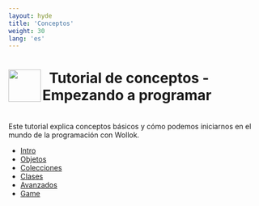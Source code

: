```yaml
---
layout: hyde
title: 'Conceptos'
weight: 30
lang: 'es'
---
```


<h1>
<img src="/images/langref.png" align="left" height="64" width="64"/>
&nbsp;&nbsp;Tutorial de conceptos - Empezando a programar
</h1>

<br>
Este tutorial explica conceptos básicos y cómo podemos iniciarnos en el mundo de la programación con Wollok.


<!-- Nav tabs -->
<ul class="nav nav-tabs nav-justified md-pills pills-secondary">
    <li class="nav-item">
        <a class="nav-link active" data-toggle="tab" href="#introduccion" role="tab">Intro</a>
    </li>
    <li class="nav-item">
        <a class="nav-link" data-toggle="tab" href="#objetos" role="tab">Objetos</a>
    </li>
    <li class="nav-item">
        <a class="nav-link" data-toggle="tab" href="#colecciones" role="tab">Colecciones</a>
    </li>
    <li class="nav-item">
        <a class="nav-link" data-toggle="tab" href="#clases" role="tab">Clases</a>
    </li>
    <li class="nav-item">
        <a class="nav-link" data-toggle="tab" href="#avanzados" role="tab">Avanzados</a>
    </li>
    <li class="nav-item">
        <a class="nav-link" data-toggle="tab" href="#game" role="tab">Game</a>
    </li>
</ul>


<!-- Tab panels -->
<div class="tab-content card">
    <!--Panel 1-->
    <div class="tab-pane fade in show active" id="introduccion" role="tabpanel" style="padding: 1rem 1.5rem 1rem 1.5rem">
    </div>
    <!--/.Panel 1-->
    <div class="tab-pane fade in show" id="objetos" role="tabpanel" style="padding: 1rem 1.5rem 1rem 1.5rem">
    </div>
    <div class="tab-pane fade in show" id="colecciones" role="tabpanel" style="padding: 1rem 1.5rem 1rem 1.5rem">
    </div>
    <div class="tab-pane fade in show" id="clases" role="tabpanel" style="padding: 1rem 1.5rem 1rem 1.5rem">
    </div>
    <div class="tab-pane fade in show" id="avanzados" role="tabpanel" style="padding: 1rem 1.5rem 1rem 1.5rem">
    </div>
    <div class="tab-pane fade in show" id="game" role="tabpanel" style="padding: 1rem 1.5rem 1rem 1.5rem">
    </div>
</div>

<script>
    loadHtml("introduccion", "elements/index.html")
    loadHtml("objetos", "objetos/index.html")
    loadHtml("colecciones", "colecciones/index.html")
    loadHtml("clases", "clases/index.html")
    loadHtml("avanzados", "avanzados/index.html")
    loadHtml("game", "game/index.html")

    function loadHtml(id, page) {
        $("#" + id).load(page)
    }
</script>